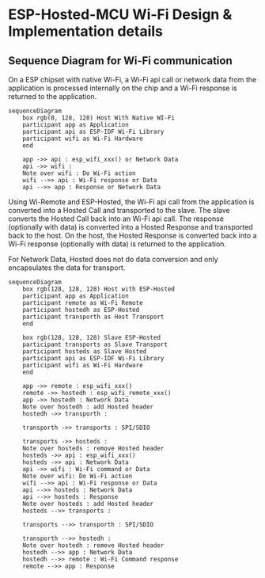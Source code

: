 # ESP-Hosted-MCU Wi-Fi Design & Implementation details


## Sequence Diagram for Wi-Fi communication

On a ESP chipset with native Wi-Fi, a Wi-Fi api call or network data
from the application is processed internally on the chip and a Wi-Fi
response is returned to the application.

```mermaid
sequenceDiagram
    box rgb(0, 128, 128) Host With Native WI-Fi
    participant app as Application
    participant api as ESP-IDF Wi-Fi Library
    participant wifi as Wi-Fi Hardware
    end

    app ->> api : esp_wifi_xxx() or Network Data
    api ->> wifi : 
    Note over wifi : Do Wi-Fi action
    wifi -->> api : Wi-Fi response or Data
    api -->> app : Response or Network Data
```

Using Wi-Remote and ESP-Hosted, the Wi-Fi api call from the
application is converted into a Hosted Call and transported to the
slave. The slave converts the Hosted Call back into an Wi-Fi api
call. The response (optionally with data) is converted into a Hosted
Response and transported back to the host. On the host, the Hosted
Response is converted back into a Wi-Fi response (optionally with
data) is returned to the application.

For Network Data, Hosted does not do data conversion and only
encapsulates the data for transport.

```mermaid
sequenceDiagram
    box rgb(128, 128, 128) Host with ESP-Hosted
    participant app as Application
    participant remote as Wi-Fi Remote
    participant hostedh as ESP-Hosted
    participant transporth as Host Transport
    end

    box rgb(128, 128, 128) Slave ESP-Hosted
    participant transports as Slave Transport
    participant hosteds as Slave Hosted
    participant api as ESP-IDF Wi-Fi Library
    participant wifi as Wi-Fi Hardware
    end

    app ->> remote : esp_wifi_xxx()
    remote ->> hostedh : esp_wifi_remote_xxx()
    app ->> hostedh : Network Data
    Note over hostedh : add Hosted header
    hostedh ->> transporth : 

    transporth ->> transports : SPI/SDIO

    transports ->> hosteds : 
    Note over hosteds : remove Hosted header
    hosteds ->> api : esp_wifi_xxx()
    hosteds ->> api : Network Data
    api ->> wifi : Wi-Fi command or Data
    Note over wifi: Do Wi-Fi action
    wifi -->> api : Wi-Fi response or Data
    api -->> hosteds : Network Data
    api -->> hosteds : Response
    Note over hosteds : add Hosted header
    hosteds -->> transports : 

    transports -->> transporth : SPI/SDIO

    transporth -->> hostedh : 
    Note over hostedh : remove Hosted header
    hostedh -->> app : Network Data
    hostedh -->> remote : Wi-Fi Command response
    remote -->> app : Response
```
